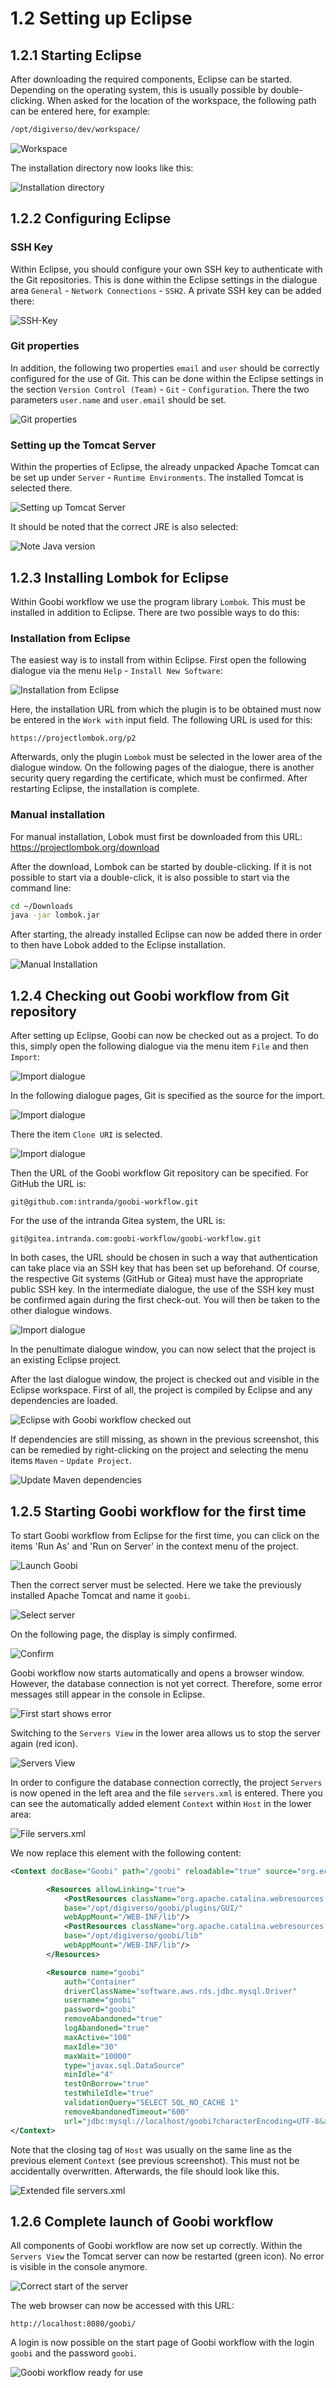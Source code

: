 # 1.2 Setting up Eclipse

## 1.2.1 Starting Eclipse
After downloading the required components, Eclipse can be started. Depending on the operating system, this is usually possible by double-clicking. When asked for the location of the workspace, the following path can be entered here, for example:

```bash
/opt/digiverso/dev/workspace/
```

![Workspace](../../.gitbook/assets/dev_install_05.png)

The installation directory now looks like this:

![Installation directory](../../.gitbook/assets/dev_install_06.png)


## 1.2.2 Configuring Eclipse

### SSH Key
Within Eclipse, you should configure your own SSH key to authenticate with the Git repositories. This is done within the Eclipse settings in the dialogue area `General` - `Network Connections` - `SSH2`. A private SSH key can be added there:

![SSH-Key](../../.gitbook/assets/dev_install_11.png)


### Git properties
In addition, the following two properties `email` and `user` should be correctly configured for the use of Git. This can be done within the Eclipse settings in the section `Version Control (Team)` - `Git` - `Configuration`. There the two parameters `user.name` and `user.email` should be set.

![Git properties](../../.gitbook/assets/dev_install_12.png)


### Setting up the Tomcat Server
Within the properties of Eclipse, the already unpacked Apache Tomcat can be set up under `Server` - `Runtime Environments`. The installed Tomcat is selected there.

![Setting up Tomcat Server](../../.gitbook/assets/dev_install_13.png)

It should be noted that the correct JRE is also selected:

![Note Java version](../../.gitbook/assets/dev_install_14.png)


## 1.2.3 Installing Lombok for Eclipse
Within Goobi workflow we use the program library `Lombok`. This must be installed in addition to Eclipse. There are two possible ways to do this:

### Installation from Eclipse
The easiest way is to install from within Eclipse. First open the following dialogue via the menu `Help` - `Install New Software`:

![Installation from Eclipse](../../.gitbook/assets/dev_install_28.png)

Here, the installation URL from which the plugin is to be obtained must now be entered in the `Work with` input field. The following URL is used for this:

```
https://projectlombok.org/p2
```

Afterwards, only the plugin `Lombok` must be selected in the lower area of the dialogue window. On the following pages of the dialogue, there is another security query regarding the certificate, which must be confirmed. After restarting Eclipse, the installation is complete.


### Manual installation
For manual installation, Lobok must first be downloaded from this URL: https://projectlombok.org/download

After the download, Lombok can be started by double-clicking. If it is not possible to start via a double-click, it is also possible to start via the command line:

```bash
cd ~/Downloads
java -jar lombok.jar
```

After starting, the already installed Eclipse can now be added there in order to then have Lobok added to the Eclipse installation.

![Manual Installation](../../.gitbook/assets/dev_install_17.png)


## 1.2.4 Checking out Goobi workflow from Git repository
After setting up Eclipse, Goobi can now be checked out as a project. To do this, simply open the following dialogue via the menu item `File` and then `Import`:

![Import dialogue](../../.gitbook/assets/dev_install_07.png)

In the following dialogue pages, Git is specified as the source for the import.

![Import dialogue](../../.gitbook/assets/dev_install_08.png)

There the item `Clone URI` is selected.

![Import dialogue](../../.gitbook/assets/dev_install_09.png)

Then the URL of the Goobi workflow Git repository can be specified. For GitHub the URL is:

```
git@github.com:intranda/goobi-workflow.git
```

For the use of the intranda Gitea system, the URL is:

```
git@gitea.intranda.com:goobi-workflow/goobi-workflow.git
```

In both cases, the URL should be chosen in such a way that authentication can take place via an SSH key that has been set up beforehand. Of course, the respective Git systems (GitHub or Gitea) must have the appropriate public SSH key. In the intermediate dialogue, the use of the SSH key must be confirmed again during the first check-out. You will then be taken to the other dialogue windows.

![Import dialogue](../../.gitbook/assets/dev_install_10.png)

In the penultimate dialogue window, you can now select that the project is an existing Eclipse project.

After the last dialogue window, the project is checked out and visible in the Eclipse workspace. First of all, the project is compiled by Eclipse and any dependencies are loaded.

![Eclipse with Goobi workflow checked out](../../.gitbook/assets/dev_install_15.png)

If dependencies are still missing, as shown in the previous screenshot, this can be remedied by right-clicking on the project and selecting the menu items `Maven` - `Update Project`.

![Update Maven dependencies](../../.gitbook/assets/dev_install_16.png)


## 1.2.5 Starting Goobi workflow for the first time
To start Goobi workflow from Eclipse for the first time, you can click on the items 'Run As' and 'Run on Server' in the context menu of the project.

![Launch Goobi](../../.gitbook/assets/dev_install_19.png)

Then the correct server must be selected. Here we take the previously installed Apache Tomcat and name it `goobi`.

![Select server](../../.gitbook/assets/dev_install_20.png)

On the following page, the display is simply confirmed.

![Confirm](../../.gitbook/assets/dev_install_21.png)

Goobi workflow now starts automatically and opens a browser window. However, the database connection is not yet correct. Therefore, some error messages still appear in the console in Eclipse.

![First start shows error](../../.gitbook/assets/dev_install_22.png)

Switching to the `Servers View` in the lower area allows us to stop the server again (red icon).

![Servers View](../../.gitbook/assets/dev_install_23.png)

In order to configure the database connection correctly, the project `Servers` is now opened in the left area and the file `servers.xml` is entered. There you can see the automatically added element `Context` within `Host` in the lower area:

![File servers.xml](../../.gitbook/assets/dev_install_24.png)

We now replace this element with the following content:

```xml
<Context docBase="Goobi" path="/goobi" reloadable="true" source="org.eclipse.jst.jee.server:Goobi">

    	<Resources allowLinking="true">
    	    <PostResources className="org.apache.catalina.webresources.DirResourceSet"
            base="/opt/digiverso/goobi/plugins/GUI/"
            webAppMount="/WEB-INF/lib"/>
    	    <PostResources className="org.apache.catalina.webresources.DirResourceSet"
            base="/opt/digiverso/goobi/lib"
            webAppMount="/WEB-INF/lib"/>
    	</Resources>

    	<Resource name="goobi"
    	    auth="Container"
    	    driverClassName="software.aws.rds.jdbc.mysql.Driver"
    	    username="goobi"
    	    password="goobi"
    	    removeAbandoned="true"
    	    logAbandoned="true"
    	    maxActive="100"
    	    maxIdle="30"
    	    maxWait="10000"
    	    type="javax.sql.DataSource"
    	    minIdle="4"
    	    testOnBorrow="true"
    	    testWhileIdle="true"
    	    validationQuery="SELECT SQL_NO_CACHE 1"
    	    removeAbandonedTimeout="600"
    	    url="jdbc:mysql://localhost/goobi?characterEncoding=UTF-8&amp;autoReconnect=true&amp;autoReconnectForPools=true" />
</Context>
```

Note that the closing tag of `Host` was usually on the same line as the previous element `Context` (see previous screenshot). This must not be accidentally overwritten. Afterwards, the file should look like this.

![Extended file servers.xml](../../.gitbook/assets/dev_install_25.png)


## 1.2.6 Complete launch of Goobi workflow
All components of Goobi workflow are now set up correctly. Within the `Servers View` the Tomcat server can now be restarted (green icon). No error is visible in the console anymore.

![Correct start of the server](../../.gitbook/assets/dev_install_25.png)

The web browser can now be accessed with this URL:

```
http://localhost:8080/goobi/
```

A login is now possible on the start page of Goobi workflow with the login `goobi` and the password `goobi`.

![Goobi workflow ready for use](../../.gitbook/assets/dev_install_26.png)
